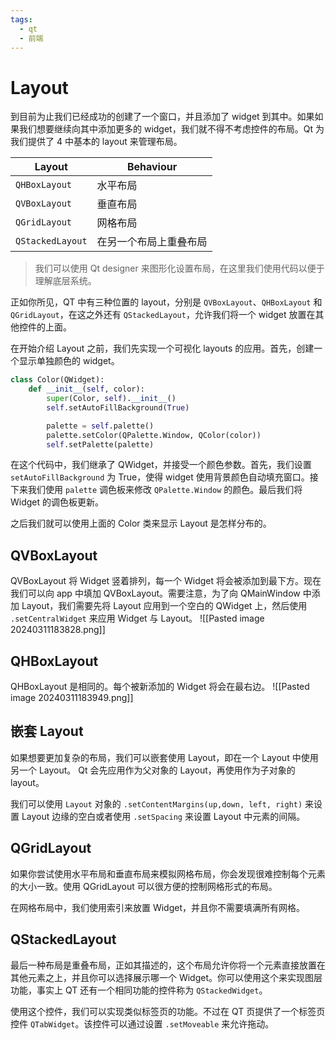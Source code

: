 ```yaml
---
tags:
  - qt
  - 前端
---
```

# Layout

到目前为止我们已经成功的创建了一个窗口，并且添加了 widget 到其中。如果如果我们想要继续向其中添加更多的 widget，我们就不得不考虑控件的布局。Qt 为我们提供了 4 中基本的 layout 来管理布局。

| Layout        | Behaviour |
| ------------- | --------- |
| `QHBoxLayout` | 水平布局  |
| `QVBoxLayout` | 垂直布局  |
| `QGridLayout` | 网格布局  |
| `QStackedLayout`               |    在另一个布局上重叠布局       |

> 我们可以使用 Qt designer 来图形化设置布局，在这里我们使用代码以便于理解底层系统。

正如你所见，QT 中有三种位置的 layout，分别是 `QVBoxLayout`、`QHBoxLayout` 和 `QGridLayout`，在这之外还有 `QStackedLayout`，允许我们将一个 widget 放置在其他控件的上面。

在开始介绍 Layout 之前，我们先实现一个可视化 layouts 的应用。首先，创建一个显示单独颜色的 widget。
```python
class Color(QWidget):
	def __init__(self, color):
		super(Color, self).__init__()
		self.setAutoFillBackground(True)

		palette = self.palette()
		palette.setColor(QPalette.Window, QColor(color))
		self.setPalette(palette)
```
 在这个代码中，我们继承了 QWidget，并接受一个颜色参数。首先，我们设置 `setAutoFillBackground` 为 True，使得 widget 使用背景颜色自动填充窗口。接下来我们使用 `palette` 调色板来修改 `QPalette.Window` 的颜色。最后我们将 Widget 的调色板更新。

之后我们就可以使用上面的 Color 类来显示 Layout 是怎样分布的。

## QVBoxLayout

QVBoxLayout 将 Widget 竖着排列，每一个 Widget 将会被添加到最下方。现在我们可以向 app 中填加 QVBoxLayout。需要注意，为了向 QMainWindow 中添加 Layout，我们需要先将 Layout 应用到一个空白的 QWidget 上，然后使用 `.setCentralWidget` 来应用 Widget 与 Layout。
![[Pasted image 20240311183828.png]]

## QHBoxLayout

QHBoxLayout 是相同的。每个被新添加的 Widget 将会在最右边。
![[Pasted image 20240311183949.png]]
## 嵌套 Layout

如果想要更加复杂的布局，我们可以嵌套使用 Layout，即在一个 Layout 中使用另一个 Layout。 Qt 会先应用作为父对象的 Layout，再使用作为子对象的 layout。

我们可以使用 `Layout` 对象的 `.setContentMargins(up,down, left, right)` 来设置 Layout 边缘的空白或者使用 `.setSpacing` 来设置 Layout 中元素的间隔。

## QGridLayout

如果你尝试使用水平布局和垂直布局来模拟网格布局，你会发现很难控制每个元素的大小一致。使用 QGridLayout 可以很方便的控制网格形式的布局。

在网格布局中，我们使用索引来放置 Widget，并且你不需要填满所有网格。

## QStackedLayout

最后一种布局是重叠布局，正如其描述的，这个布局允许你将一个元素直接放置在其他元素之上，并且你可以选择展示哪一个 Widget。你可以使用这个来实现图层功能，事实上 QT 还有一个相同功能的控件称为 `QStackedWidget`。

使用这个控件，我们可以实现类似标签页的功能。不过在 QT 页提供了一个标签页控件 `QTabWidget`。该控件可以通过设置 `.setMoveable` 来允许拖动。